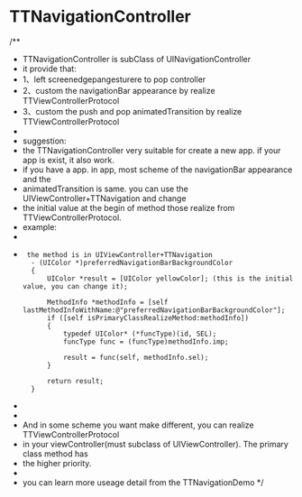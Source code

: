 # TTNavigationController

/** 
* TTNavigationController is subClass of UINavigationController
* it provide that:
* 1、left screenedgepangesturere to pop controller
* 2、custom the navigationBar appearance by realize TTViewControllerProtocol
* 3、custom the push and pop animatedTransition by realize TTViewControllerProtocol
*
* suggestion:
* the TTNavigationController very suitable for create a new app. if your app is exist, it also work.
* if you have a app. in app, most scheme of the navigationBar appearance and the 
* animatedTransition is same. you can use the UIViewController+TTNavigation and change
* the initial value at the begin of method those realize from TTViewControllerProtocol.
* example: 
*      
*      the method is in UIViewController+TTNavigation
        - (UIColor *)preferredNavigationBarBackgroundColor
        {
            UIColor *result = [UIColor yellowColor]; (this is the initial value, you can change it);

            MethodInfo *methodInfo = [self lastMethodInfoWithName:@"preferredNavigationBarBackgroundColor"];
            if ([self isPrimaryClassRealizeMethod:methodInfo])
            {
                typedef UIColor* (*funcType)(id, SEL);
                funcType func = (funcType)methodInfo.imp;

                result = func(self, methodInfo.sel);
            }

            return result;
        }
*
*
* And in some scheme you want make different, you can realize TTViewControllerProtocol
* in your viewController(must subclass of UIViewController). The primary class method has
* the higher priority.
*
* you can learn more useage detail from the TTNavigationDemo
*/
